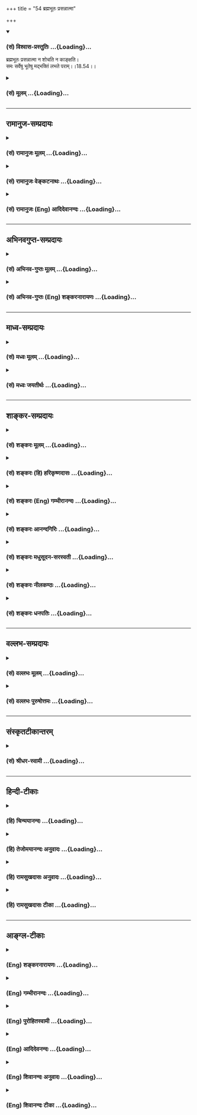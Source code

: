 +++
title = "54 ब्रह्मभूतः प्रसन्नात्मा"

+++
<div class="js_include" newlevelforh1="3" title="(सं) विश्वास-प्रस्तुतिः" unfilled url="/purANam/mahAbhAratam/06-bhIShma-parva/02-bhagavad-gItA-parva/saMskRtam/vishvAsa-prastutiH/18_moxa-saMnyAsa-yogaH/54_brahmabhUtaH_pras.md">
<details open><summary><h3>(सं) विश्वास-प्रस्तुतिः ...{Loading}...</h3></summary>

ब्रह्मभूतः प्रसन्नात्मा न शोचति न काङ्क्षति।  
समः सर्वेषु भूतेषु मद्भक्तिं लभते पराम्।।18.54।।
</details>
</div>
<div class="js_include collapsed" newlevelforh1="3" title="(सं) मूलम्" unfilled url="/purANam/mahAbhAratam/06-bhIShma-parva/02-bhagavad-gItA-parva/saMskRtam/mUlam/18_moxa-saMnyAsa-yogaH/54_brahmabhUtaH_pras.md">
<details><summary><h3>(सं) मूलम् ...{Loading}...</h3></summary>

ब्रह्मभूतः प्रसन्नात्मा न शोचति न काङ्क्षति।  
समः सर्वेषु भूतेषु मद्भक्तिं लभते पराम्।।18.54।।
</details>
</div>


_________________
## रामानुज-सम्प्रदायः
<div class="js_include collapsed" newlevelforh1="3" title="(सं) रामानुजः मूलम्" unfilled url="/purANam/mahAbhAratam/06-bhIShma-parva/02-bhagavad-gItA-parva/saMskRtam/rAmAnujaH/mUlam/18_moxa-saMnyAsa-yogaH/54_brahmabhUtaH_pras.md">
<details><summary><h3>(सं) रामानुजः मूलम् ...{Loading}...</h3></summary>

।।18.54।। ब्रह्मभूतः
आविर्भूतापरिच्छिन्नज्ञानैकाकारमच्छेषतैकस्वभावात्मस्वरूपः। इतस्त्वन्यां
प्रकृतिं विद्धि मे पराम्। (गीता 7।5) इति हि स्वशेषता
उक्ता।**प्रसन्नात्मा** क्लेशकर्मादिभिः अकलुषस्वरूपो मद्व्यतिरिक्तं **न**
कञ्चन भूतविशेषं प्रति **शोचति** न कञ्चन **काङ्क्षति** अपि तु
मद्व्यतिरिक्तेषु **सर्वेषु भूतेषु** अनादरणीयतायां **समो** निखिलं
वस्तुजातं तृणवत् मन्यमानो **मद्भक्तिं लमते पराम्। मयि सर्वेश्वरे
निखिलजगदुद्भवस्थितिप्रलयलीले निरस्तसमस्तहेयगन्धे
अनवधिकातिशयासंख्येयकल्याणगुणगणैकताने लावण्यामृतसागरे श्रीमति
पुण्डरीकनयने स्वस्वामिनि अत्यर्थप्रियानुभवरूपां परां भक्तिं लभते। तत्फलम्
आह --**

</details>
</div>
<div class="js_include collapsed" newlevelforh1="3" title="(सं) रामानुजः वेङ्कटनाथः" unfilled url="/purANam/mahAbhAratam/06-bhIShma-parva/02-bhagavad-gItA-parva/saMskRtam/rAmAnujaH/venkaTanAthaH/18_moxa-saMnyAsa-yogaH/54_brahmabhUtaH_pras.md">
<details><summary><h3>(सं) रामानुजः वेङ्कटनाथः ...{Loading}...</h3></summary>

  
  
।।18.54।। एवं कर्मयोगादिसाध्यप्रत्यगात्मानुभवस्य
परभक्त्यधिकारापादकत्वमुच्यतेब्रह्मभूतः इति श्लोकेन। तदभिप्रायेण
परशेषतैकस्वभावत्वस्याप्याविर्भाव उक्तः। योगसाध्यं ब्रह्माख्यमिह
ब्रह्मत्वमित्यभिप्रायेणापरिच्छिन्नज्ञानाविर्भावोक्तिः। शेषत्वस्य
स्वरूपानुबन्धित्वं प्रागेवोक्तमित्याहइतस्त्वन्यामिति। रागादिदूषिते चित्ते
नास्पदी मधुसूदनः \[वि.ध.9।10\]
इत्याद्युक्तपरभक्त्यनर्हतानिवृत्तिःप्रसन्नात्मा इत्युच्यत इत्याह --
क्लेशकर्मादिभिरकल्मषस्वरूप इति। आदिशब्देन विपाकाशययोर्ग्रहणं; तयोरपि
कालुष्यरूपत्वात्क्लेशकर्मविपाकाशयैः \[पा.यो.1।24\] इति
सन्नियोगशिष्टत्वाच्च। अविद्यास्मितादयः पञ्च क्लेशाः; कर्म पुण्यपापरूपं;
जात्यायुर्भोगाः विपाकाः; आशयाः संस्काराः। यस्मिन् स्थितो न दुःखेन
गुरुणाऽपि विचाल्यते \[6।22\] इति प्रागुक्तंन शोचति इति परामृष्टम्। तथायं
लब्ध्वा चापरं लाभं मन्यते नाधिकं ततः \[6।22\],इत्युक्तंन काङ्क्षति इति
स्मारितम्। अत्रन प्रहृष्यति इति पाठान्तरमप्रसिद्धत्वादनङ्गीकृतम्।
तत्रात्मानुभवसुखेन बाह्यवैतृष्ण्यं तावज्जायते; परमात्मनस्तु
प्रत्यगात्मनोऽप्यधिकसुखतया श्रुतत्वात्तदनुबुभूषास्थायिनीत्यभिप्रायेण
मद्व्यतिरिक्तशब्दः। ,शोककाङ्क्षानुदयहेतुःसमः इत्युच्यते इत्यभिप्रायेण --
अनादरणीयतायां सम इत्युक्तम्। तुल्यानादर इत्यर्थः।
परावरतत्त्वविवेकफलमन्यानादरसाम्यं व्यनक्ति -- निखिलमिति। वस्तुजातमित्यनेन
ब्रह्मादिस्तम्बपर्यन्तानामेव मेर्वपेक्षया
माषसर्षपादीनामिवावान्तरोत्कर्षस्यानादरयोग्यत्वं सूचितम्। तृणवदिति -- नहि
रत्नपर्वतमारुरुक्षोः पलालकूटे सङ्गः स्यादिति भावः। अत्र मच्छब्देन
परभक्त्युत्पत्तिविवृद्ध्यर्थतया पूर्वत्र शास्त्रान्तरेषु च
प्रपञ्चितानामुपासनदशायामनुसन्धेयानां चाकाराणामभिप्रेतत्वमाहमयि सर्वेश्वर
इत्यादिभिः। सर्वेश्वर -- इति ईशितव्यस्य बद्धस्य किं तथाभूतैः
ईशितव्यान्तरैरिति भावः। निखिलजगदुद्भवस्थितिप्रलयलील इति -- कारणं तु
ध्येयः \[अ.शिखो.3\] इति हि श्रुतिरिति भावः। यद्वा
करणकलेवरप्रदानादिभिर्महोपकारके चतुर्विधहेतुभूते तस्मिन् तिष्ठति
सृष्टिसंहारकर्मतयैवावस्थितः कोऽन्यः समाश्रयणीय इति
भावः। निरस्तसमस्तहेयगन्ध इति -- नह्यस्मिन्यथावत्प्रतीते
वस्त्वन्तरेष्विवावज्ञावैमुख्यादिकारणमस्तीति भावः। अनवधिकेत्यादि
एकैकगुणप्रकर्षोऽपि चित्ताकर्षकः किमुतैवं सम्भूत इति भावः। यद्धि परं
सुलभं च तदेव ह्याश्रयणीयमिति सौलभ्योपयुक्तगुणानामप्यत्र
सङ्ग्रहः। लावण्यामृतसागर इति शुभाश्रय विग्रहगुणोपलक्षणम्।  
  
श्रीमतीति -- श्रीर्हि सर्वेषामाश्रयणीया; साप्येनं नित्यमाश्रितेति
हृदयम्। श्रीयते श्रयते चेति श्रीशब्दो निरुक्तः। मतुम्नित्ययोगे।
श्रुतिश्च -- ह्रीश्च(श्रीश्च)ते लक्ष्मीश्च पत्न्यौ \[यजुस्सं.31।22\]
इत्यादिका। स्मर्यते च -- नित्यैवैषा जगन्माता विष्णोः श्रीरनपायिनी। यथा
सर्वगतो विष्णुस्तथैवेयं ৷৷ \[वि.पु.1।8।17\] इति।
एतेनोपास्यत्वप्राप्यत्वादिकं सर्वं सपत्नीकस्येति ज्ञापितम्। आमनन्ति च
रहस्याम्नायविद इममेवार्थं -- नित्यसन्निहितशक्तिः इति। पुण्डरीकनयन
इत्यवयवसौन्दर्योपलक्षणम्। तस्य यथा कप्यासं पुण्डरीकमेवमक्षिणी तस्योदिति
नाम (सः) एष सर्वेभ्यः पाप्मभ्यः उदित उदेति ह वै सर्वेभ्यः पाप्मभ्यो य
एवं वेद \[छा.उ.1।6।7\] इति सर्वपापविमोक्षकामस्योपासनार्थतया
पुण्डरीकाक्षत्वमप्युपदिष्टम्। चक्षुषा तव सौम्येन पूताऽस्मि
\[वा.रा.3।34।13\]यं पश्येन्मधुसूदनः इत्यादिषु च तद्वीक्षणस्य
पावनतमत्वमुच्यत इति भावः। भक्त्युत्पत्त्यादौ सर्वमिदमेकतः; स्वामित्वं
चैकतः; नचासावेकोनसर्वस्वामीत्यभिप्रायेणाऽऽह -- स्वस्वामिनीति।  
  

</details>
</div>
<div class="js_include collapsed" newlevelforh1="3" title="(सं) रामानुजः (Eng) आदिदेवानन्दः" unfilled url="/purANam/mahAbhAratam/06-bhIShma-parva/02-bhagavad-gItA-parva/saMskRtam/rAmAnujaH/english/AdidevAnandaH/18_moxa-saMnyAsa-yogaH/54_brahmabhUtaH_pras.md">
<details><summary><h3>(सं) रामानुजः (Eng) आदिदेवानन्दः ...{Loading}...</h3></summary>

18.54 'Having realised the state of Brahman,' means having got from
revelation an understanding of the nature of the self as consisting of
unlimited knowledge and of being a Sesa (subservient being) to Me.
Subservience to Me has been posited in, 'Know that which is other than
this (Prakrti or lower Nature) to be the higher Prakrti of Mine' (7.5).
One who is 'tranil' means one who is not contaminated by various forms
of grief (the five Klesas of Yoga-sutras), and does not grieve about any
being other than Myself, nor desires anything other than Myself. On the
other hand, he becomes eally indifferent to all beings other than Myself
as worthless as straw and attains supreme Bhakti for Me. He attains
'supreme devotion' to Me, which is of the form of an experience which
makes Me dear beyond all description - Me the Lord of all, to whom
creation, protection and dissolution of the universe is a sport, who is
devoid of the slightest trace of evil, who is the sole seat of countless
hosts of auspicious attributes which are excellent and unlimited; and
who is the ocean of the elixir of beauty; who is the Lord of Sri; who is
Lotus-eyed; and who is the self's own Lord. Sri Krsna declares the
fruits of this (devotion):

</details>
</div>


_________________
## अभिनवगुप्त-सम्प्रदायः
<div class="js_include collapsed" newlevelforh1="3" title="(सं) अभिनव-गुप्तः मूलम्" unfilled url="/purANam/mahAbhAratam/06-bhIShma-parva/02-bhagavad-gItA-parva/saMskRtam/abhinava-guptaH/mUlam/18_moxa-saMnyAsa-yogaH/54_brahmabhUtaH_pras.md">
<details><summary><h3>(सं) अभिनव-गुप्तः मूलम् ...{Loading}...</h3></summary>

।।18.41 -- 18.60।। एवमियता षण्णां प्रत्येकं त्रिस्वरूपत्वं धृत्यादीनां च
प्रतिपादितम्। तन्मध्यात् सात्त्विके राशौ वर्तमानो दैवीं संपदं प्राप्त इह
ज्ञाने योग्यः; त्वं च तथाविधः इत्यर्जुनः प्रोत्साहितः। अधुना तु इदमुच्यते
-- यदि तावदनया ज्ञानबुद्ध्या कर्मणि भवान् प्रवर्तते तदा
स्वधर्मप्रवृत्त्या विज्ञानपूततया च न कर्मसंबन्धस्तव। अथैतन्नानुमन्यसे;
तदवश्यं तव प्रवृत्त्या तावत् भाव्यम् जातेरेव तथाभावे स्थितत्वात्। यतः
सर्वः स्वभावनियतः +++(S;;N स्वस्वभावनियतः )+++ कुतश्चिद्दोषात्
तिरोहिततत्स्वभावः +++(S;;N -- हिततत्तत्स्वभावः )+++ कंचित्कालं भूत्वापि;
तत्तिरोधायकविगमे स्वभावं व्यक्त्यापन्नं लभत एव। तथाहि एवंविधो,वर्णनां
स्वभावः। एवमवश्यंभाविन्यां प्रवृत्तौ ततः फलविभागिता भवेत्।। तदाह --
ब्राह्मणेत्यादि अवशोऽपि तत् इत्यन्तम्। ब्राह्मणादीनां
कर्मप्रविभागनिरूपणस्य स्वभावोऽश्यं नातिक्रामति,+++(S; ; N omit न and read
अतिक्रामति )+++ इति क्षत्रियस्वभावस्य भवतोऽनिच्छतोऽपि प्रकृतिः स्वभावाख्या
नियोक्तृताम् अव्यभिचारेण भजते। केवलं तया नियुक्तस्य पुण्यपापसंबन्धः। अतः
मदभिहितविज्ञानप्रमाणपुरःसरीकारेण कर्माण्यनुतिष्ठ। तथा सति बन्धो
निवर्त्स्यति। इत्यस्यार्थस्य परिकरघटनतात्पर्यं +++(S; ; N -- करबन्धघटन --
)+++ महावाक्यार्थस्य। अवान्तरवाक्यानां स्पष्टा ( ष्टोऽ ) र्थः। समासेन +++(S
omits समासेन )+++ ( श्लो. 50 ) संक्षेपेण। ज्ञानस्य; प्रागुक्तस्य। निष्ठां (
ष्ठा ) वाग्जालपरिहारेण निश्चितामाह। बुद्ध्या विशुद्धया इत्यादि सर्वमेतत्
व्याख्यातप्रायमिति न पुनरायस्यते,+++(N -- रारभ्यते )+++।

</details>
</div>
<div class="js_include collapsed" newlevelforh1="3" title="(सं) अभिनव-गुप्तः (Eng) शङ्करनारायणः" unfilled url="/purANam/mahAbhAratam/06-bhIShma-parva/02-bhagavad-gItA-parva/saMskRtam/abhinava-guptaH/english/shankaranArAyaNaH/18_moxa-saMnyAsa-yogaH/54_brahmabhUtaH_pras.md">
<details><summary><h3>(सं) अभिनव-गुप्तः (Eng) शङ्करनारायणः ...{Loading}...</h3></summary>

18.54 See Comment under 18.60

</details>
</div>


_________________
## माध्व-सम्प्रदायः
<div class="js_include collapsed" newlevelforh1="3" title="(सं) मध्वः मूलम्" unfilled url="/purANam/mahAbhAratam/06-bhIShma-parva/02-bhagavad-gItA-parva/saMskRtam/madhvaH/mUlam/18_moxa-saMnyAsa-yogaH/54_brahmabhUtaH_pras.md">
<details><summary><h3>(सं) मध्वः मूलम् ...{Loading}...</h3></summary>

।।18.54।। Sri Madhvacharya did not comment on this sloka.,

</details>
</div>
<div class="js_include collapsed" newlevelforh1="3" title="(सं) मध्वः जयतीर्थः" unfilled url="/purANam/mahAbhAratam/06-bhIShma-parva/02-bhagavad-gItA-parva/saMskRtam/madhvaH/jayatIrthaH/18_moxa-saMnyAsa-yogaH/54_brahmabhUtaH_pras.md">
<details><summary><h3>(सं) मध्वः जयतीर्थः ...{Loading}...</h3></summary>

।।18.54।। Sri Jayatirtha did not comment on this sloka.  
  

</details>
</div>


_________________
## शाङ्कर-सम्प्रदायः
<div class="js_include collapsed" newlevelforh1="3" title="(सं) शङ्करः मूलम्" unfilled url="/purANam/mahAbhAratam/06-bhIShma-parva/02-bhagavad-gItA-parva/saMskRtam/shankaraH/mUlam/18_moxa-saMnyAsa-yogaH/54_brahmabhUtaH_pras.md">
<details><summary><h3>(सं) शङ्करः मूलम् ...{Loading}...</h3></summary>

।।18.54।। -- **ब्रह्मभूतः** ब्रह्मप्राप्तः **प्रसन्नात्मा**
लब्धाध्यात्मप्रसादस्वभावः **न शोचति;** किञ्चित् अर्थवैकल्यम्; आत्मनः
वैगुण्यं वा उद्दिश्य न शोचति न संतप्यते **न काङ्क्षति;** न हि
अप्राप्तविषयाकाङ्क्षा ब्रह्मविदः उपपद्यते अतः ब्रह्मभूतस्य अयं स्वभावः
अनूद्यते -- न शोचति न काङ्क्षति इति। न हृष्यति इति वा पाठान्तरम्। **समः
सर्वेषु भूतेषु;** आत्मौपम्येन सर्वभूतेषु सुखं दुःखं वा सममेव पश्यति
इत्यर्थः। न आत्मसमदर्शनम् इह; तस्य वक्ष्यमाणत्वात् भक्त्या मामभिजानाति
(गीता 18।55) इति। एवंभूतः ज्ञाननिष्ठः; **मद्भक्तिं** मयि परमेश्वरे
भक्तिं भजनं **पराम्** उत्तमां ज्ञानलक्षणां चतुर्थीं **लभते;** चतुर्विधा
भजन्ते माम् (गीता 7।16) इति हि उक्तम्।। ततः ज्ञानलक्षणया --,

</details>
</div>
<div class="js_include collapsed" newlevelforh1="3" title="(सं) शङ्करः (हि) हरिकृष्णदासः" unfilled url="/purANam/mahAbhAratam/06-bhIShma-parva/02-bhagavad-gItA-parva/saMskRtam/shankaraH/hindI/harikRShNadAsaH/18_moxa-saMnyAsa-yogaH/54_brahmabhUtaH_pras.md">
<details><summary><h3>(सं) शङ्करः (हि) हरिकृष्णदासः ...{Loading}...</h3></summary>

।।18.54।। इस क्रमसे --, ब्रह्मको प्राप्त हुआ; प्रसन्नात्मा अर्थात् जिसको
अध्यात्मप्रसाद लाभ हो चुका है ऐसा पुरुष; न शोक करता है और न आकाङ्क्षा ही
करता है। अर्थात् न तो किसी पदार्थकी हानिके; या निजसम्बन्धी विगुणताके
उद्देश्यसे सन्ताप करता है और न किसी वस्तुको चाहता ही है। न शोचति न
काङ्क्षति इस कथनसे ब्रह्मभूत पुरुषके स्वभावका अनुवादमात्र किया गया है।
क्योंकि ब्रह्मवेत्तामें अप्राप्त विषयोंकी आकाङ्क्षा बन ही नहीं सकती।
अथवा न काङ्क्षति की जगह,न हृष्यति ऐसा पाठ समझना चाहिये। तथा जो सब
भूतोंमें सम है अर्थात् अपने सदृश सब भूतोंमें सुख और दुःखको जो समान देखता
है। इस वाक्यमें आत्माको समभावसे देखना नहीं कहा है क्योंकि वह तो भक्त्या
मामभिजानाति इस पदसे आगे कहा जायगा। ऐसा ज्ञाननिष्ठ पुरुष; मुझ परमेश्वरकी
भजनरूप पराभक्तिको पाता है; अर्थात् चतुर्विधा भजन्ते माम् इसमें जो चतुर्थ
भक्ति कही गयी है उसको पाता है।

</details>
</div>
<div class="js_include collapsed" newlevelforh1="3" title="(सं) शङ्करः (Eng) गम्भीरानन्दः" unfilled url="/purANam/mahAbhAratam/06-bhIShma-parva/02-bhagavad-gItA-parva/saMskRtam/shankaraH/english/gambhIrAnandaH/18_moxa-saMnyAsa-yogaH/54_brahmabhUtaH_pras.md">
<details><summary><h3>(सं) शङ्करः (Eng) गम्भीरानन्दः ...{Loading}...</h3></summary>

18.54 Brahma-bhutah, one who has become Brahman, attained Brahman
through the above process; and prasanna-atma, \[Prasada means the
manifestation of the supreme Bliss of the Self as a result of the total
cessation of all evils. Prasanna-atma is one who has attained this in
the present life itself.\] has attained the blissful Self, the
indwelling Self; na, does not; socati, grieve-does not lament for the
loss of something or the lack of some ality in oneself; nor kanksati,
desire. By saying 'he does not grieve nor desire', this nature of one
who has attained Brahman is being restated. For it does not stand to
reason that in the case of a knower of Brahman there can be any
hankering for something unattained. Or, (in place of kanksati) teh
reading may be na hrsyati, does not become elated. Becoming samah, the
same; sarvesu bhutesu, towards all being-i.e., he verily judges what is
happiness and sorrow in all beings by the same standard as he would
apply to himself (cf. 6.32); but the meaning is not 'seeing the Self
alike in all beings', for this will be spoken of in (the next verse),
'Through devotion he knows Me'-; he, the one who is of this kind and
steadfast in Knowledge, labhate, attains; param, supreme; madbhaktim,
devotion to Me, to the supreme Lord; (he attains) devotion which is
described as Knowledge, as the 'fourth' in, '৷৷.four classes of
people৷৷.adore Me' (7.16). Then,

</details>
</div>
<div class="js_include collapsed" newlevelforh1="3" title="(सं) शङ्करः आनन्दगिरिः" unfilled url="/purANam/mahAbhAratam/06-bhIShma-parva/02-bhagavad-gItA-parva/saMskRtam/shankaraH/AnandagiriH/18_moxa-saMnyAsa-yogaH/54_brahmabhUtaH_pras.md">
<details><summary><h3>(सं) शङ्करः आनन्दगिरिः ...{Loading}...</h3></summary>

।।18.54।। अपेक्षितं पूरयन्नुत्तरश्लोकमवतारयति -- **अनेनेति।** बुद्ध्या
विशुद्धयेत्यादिरत्र क्रमः; ब्रह्मप्राप्तो जीवन्नेव निवृत्ताशेषानर्थो
निरतिशयानन्दं ब्रह्मात्मत्वेनानुभवन्नित्यर्थः। अध्यात्मं प्रत्यगात्मा
तस्मिन्प्रसादः सर्वानर्थनिवृत्त्या परमानन्दाविर्भावः स लब्धो येन
जीवन्मुक्तेन स तथा। न शोचतीत्यादौ तात्पर्यमाह -- **ब्रह्मभूतस्येति।**
प्राप्तव्यपरिहार्याभावनिश्चयादित्यर्थः। स्वभावानुवादमुपपादयति --
**नहीति।** तस्याप्राप्तविषयाभावान्नापि परिहार्यापरिहारप्रयुक्तः शोकः
परिहार्यस्यैवाभावादित्यर्थः। पाठान्तरे तु रमणीयं प्राप्य न प्रमोदते
तदभावादित्यर्थः। विवक्षितं समदर्शनं विशदयति -- **आत्मेति।** ननु सर्वेषु
भूतेष्वात्मनः समस्य निर्विशेषस्य दर्शनमत्राभिप्रेतं किं नेष्यते तत्राह
-- **नात्मेति।** उक्तविशेषणवतो जीवन्मुक्तस्य ज्ञाननिष्ठा प्रागुक्तक्रमेण
प्राप्ता सुप्रतिष्ठिता भवतीत्याह -- **एवंभूत इति।**
श्रवणमनननिदिध्यासनवतः शमादियुक्तस्याभ्यस्तैः
श्रवणादिभिर्ब्रह्मात्मन्यपरोक्षं मोक्षफलं ज्ञानं सिध्यतीत्यर्थः।
आर्तादिभक्तित्रयापेक्षया ज्ञानलक्षणा भक्तिश्चतुर्थीत्युक्ता। तत्र
सप्तमस्थवाक्यमनुकूलयति -- **चतुर्विधा इति।**

</details>
</div>
<div class="js_include collapsed" newlevelforh1="3" title="(सं) शङ्करः मधुसूदन-सरस्वती" unfilled url="/purANam/mahAbhAratam/06-bhIShma-parva/02-bhagavad-gItA-parva/saMskRtam/shankaraH/madhusUdana-sarasvatI/18_moxa-saMnyAsa-yogaH/54_brahmabhUtaH_pras.md">
<details><summary><h3>(सं) शङ्करः मधुसूदन-सरस्वती ...{Loading}...</h3></summary>

।।18.54।। केन क्रमेण ब्रह्मभूयाय कल्पत इति तदाह -- ब्रह्म भूत इति।
ब्रह्मभूतोऽहं ब्रह्मास्मीति दृढनिश्चयवान् श्रवणमननाभ्यासात्।
प्रसन्नात्मा शुद्धचित्तः शमदमाद्यभ्यासात्। अतएव न शोचति नष्टं;
न,काङ्क्षत्यप्राप्तम्। अतएव निग्रहानुग्रहयोरनारम्भात् समः सर्वेषु
भूतेष्वात्मौपम्येन सर्वत्र सुखं दुःखं च पश्यतीत्यर्थः। एवंभूतो
ज्ञाननिष्ठो यतिर्मद्भक्तिं मयि भगवति शुद्धे परमात्मनि भक्तिमुपासनां
मदाकारचित्तवृत्त्यावृत्तिरूपां परिपाकनिदिध्यासनाख्यां
श्रवणमननाभ्यासफलभूतां लभते परां श्रेष्ठामव्यवधानेन साक्षात्कारफलां;
चतुर्विधा भजन्ते मामित्यत्रोक्तस्य भक्तिचतुष्टयस्यान्त्यां
ज्ञानलक्षणमिति वा।

</details>
</div>
<div class="js_include collapsed" newlevelforh1="3" title="(सं) शङ्करः नीलकण्ठः" unfilled url="/purANam/mahAbhAratam/06-bhIShma-parva/02-bhagavad-gItA-parva/saMskRtam/shankaraH/nIlakaNThaH/18_moxa-saMnyAsa-yogaH/54_brahmabhUtaH_pras.md">
<details><summary><h3>(सं) शङ्करः नीलकण्ठः ...{Loading}...</h3></summary>

।।18.54।। अस्यैवं शान्तस्य केवलस्य योगिनो व्युत्थानावस्थामाह --
**ब्रह्मभूत इति।** यो हि सुप्तौ वा निपतितो योगी व्युत्थाने
जडदेहस्तमोग्रस्तचित्त इव तन्द्रालुरुत्तिष्ठति ब्रह्मभूतस्तु प्रसन्नात्मा
प्रसन्नचेताः लघुशरीरः अमृतेनेव समाधिसुखेन तृप्तस्तदेकप्रवणो न शोचति
नष्टम्। नाप्यप्राप्तं काङ्क्षति दारादिकम्। सर्वेषु भूतेषु चतुर्विधेषु
समः ब्रह्मैवेदं सर्वमिति बुद्ध्या वैषम्यवर्जितः सन् परां मद्भक्तिं
द्वैतदृष्टिविवर्जितां भावनां लभते। पातञ्जलयोगी तु न व्युत्थाने परां
दृष्टिं लभते भेददर्शित्वात्। अयं च भक्तः श्रीभागवते दर्शितःसर्वभूतेषु
येनैकं भगवद्भावमीक्षते। भूतानि भगवत्यात्मन्येष भागवतोत्तमःइति। सोऽयं
चतुर्थो भक्तोज्ञानी त्वात्मैव मे मतम् इति भगवतापि दर्शितः।

</details>
</div>
<div class="js_include collapsed" newlevelforh1="3" title="(सं) शङ्करः धनपतिः" unfilled url="/purANam/mahAbhAratam/06-bhIShma-parva/02-bhagavad-gItA-parva/saMskRtam/shankaraH/dhanapatiH/18_moxa-saMnyAsa-yogaH/54_brahmabhUtaH_pras.md">
<details><summary><h3>(सं) शङ्करः धनपतिः ...{Loading}...</h3></summary>

।।18.54।। अनेन क्रमेण ब्रह्मभूतः ब्रह्मभवनसमर्थत्वाद् ब्रह्मभूतः
प्रसन्नात्मा प्रसन्नः कर्तत्वादिविनिर्मुक्तः आविर्भूतानन्द आत्मा
प्रत्यगात्मा यस्य स लब्धात्मप्रसादः न शोचति किंचिदर्थवैकल्यमात्मनो
वैगुण्यं चोद्दिश्य न शोचति न संतप्यते। न काङ्क्षति अप्राप्तं वस्तु
ब्रह्मभूतस्य शोकाकाङ्क्षयोरनुपपन्नत्वात्तस्य स्वभावोऽनुद्यते न शोचति न
काङ्क्षतीति। न हृष्यतीति वा पाठः। रमणीयं प्राप्य न प्रमोदते तस्य
मिथ्यात्वेन निश्चयादित्यर्थः। सर्वेषु भूतेषु समः सुखं दुःखं वा
आत्मौपम्येन सभमेव पश्यतीत्यर्थः। नत्वात्मसमदर्शनमिह ग्राह्यम्। भक्त्या
मामभिजानातीति तस्य वक्ष्यमाणत्वात्। य एवंभूतः स मद्विषयां भक्तिं,आर्तो
जिज्ञासुरर्थार्थी ज्ञानी चेत्यत्रोक्तां चतुर्थी ज्ञानलक्षणाम्। तेषां
ज्ञानी नित्युक्त एकभक्तिर्विशिष्यते इत्युक्तां परामनुत्तमां लभते
प्राप्नोति।

</details>
</div>


_________________
## वल्लभ-सम्प्रदायः
<div class="js_include collapsed" newlevelforh1="3" title="(सं) वल्लभः मूलम्" unfilled url="/purANam/mahAbhAratam/06-bhIShma-parva/02-bhagavad-gItA-parva/saMskRtam/vallabhaH/mUlam/18_moxa-saMnyAsa-yogaH/54_brahmabhUtaH_pras.md">
<details><summary><h3>(सं) वल्लभः मूलम् ...{Loading}...</h3></summary>

।।18.54।। स ब्रह्मभूतः सर्वनिरपेक्षः शुक इव परां ज्ञानादपि फलरूपां मम
पुरुषोत्तमस्य क्षराक्षरातीतस्य भक्तिं नवविधां प्रेमलक्षणां लभते;
आत्मारामाश्च मुनयो निर्ग्रन्था अप्युरुक्रमे। कुर्वन्त्यहैतुकीं
भक्तिमित्थम्भूतगुणो हरिः,\[5।7।10\] इत्यादिभागवतवाक्यात्। अत्रमद्भक्तिं
इत्यनेनाक्षरब्रह्मात्मत्वज्ञानिनो जीवन्मुक्तस्यापि
पुरुषोत्तमभक्तिरेवातिशयितपुरुषार्थो भगवताऽऽभिमतः; न त्वक्षरब्रह्मैक्यं
साङ्ख्यादिनेति गम्यते। अन्यथैवं नोक्तं स्यात्। न चेहब्रह्मभूयाय कल्पते
इत्येव न ब्रह्मरूप इत्यतोविशते तदनन्तरं \[18।55\] इत्यैक्यमेवायातीति
वाच्यम्; अग्रेब्रह्मभूतः इति सिद्धनिर्देशस्तदनन्तरं प्रत्युत तस्य
भक्तिलाभकथनात्; तयाऽक्षरातीतपुरुषोत्तमतत्त्वाभिज्ञानतः
पुरुषोत्तमस्वरूपप्रवेशोक्तेश्च अतोऽक्षरज्ञानरूपं प्रमाणमार्गादधिकोऽयं
प्रमेयमार्गः पुरुषोत्तमसम्बन्धपर्यवसायीति। अक्षरब्रह्ममार्गे हि
अक्षरब्रह्मोपासनम्; ततः श्रवणादीच्छा; ततः
श्रवणादिसिद्ध्यर्थकज्ञानतोऽक्षरात्मैक्यफलम्। भगवन्मार्गे तु
भगवदीयस्वधर्माचरणद्वारा श्रीपुरुषोत्तमभजनं तत्कृपयाक्षरात्मब्रह्मभावेऽपि
श्रवणकीर्तनसेवनादिभिः पुनरपि श्रीशुकोद्धवादेरिव पुरुषोत्तमभक्त्या प्रवेश
एव एकं कामिकं फलमिति भेदः। अतएववदन्ति तत्तत्त्वविदः \[भाग.1।2।11\]
इत्यत्र यशोदोत्सङ्गलालितं पुरुषोत्तमतत्त्वं भगवानिति सात्वतः;
उपासतेअक्षरं ब्रह्म इति साङ्ख्याः;परमात्मा इति योगिन इत्युक्तम्। ते च
यथायथं निर्गुणसगुणभक्तिज्ञानकर्मभावधीविषयाः। निर्गुणपरभक्तिविषयस्तु
पुष्टिपुरुषोत्तम एव गुणातीतः लोकवेदाप्रथितः। इदं
सर्वंगतेरर्थवत्त्वमुभयथाऽन्यथा हि विरोधः \[ब्र.सू.3।3।29\] इति सूत्रे
विचारितं भाष्यकारेणेति ततोऽवगन्तव्यम्।

</details>
</div>
<div class="js_include collapsed" newlevelforh1="3" title="(सं) वल्लभः पुरुषोत्तमः" unfilled url="/purANam/mahAbhAratam/06-bhIShma-parva/02-bhagavad-gItA-parva/saMskRtam/vallabhaH/puruShottamaH/18_moxa-saMnyAsa-yogaH/54_brahmabhUtaH_pras.md">
<details><summary><h3>(सं) वल्लभः पुरुषोत्तमः ...{Loading}...</h3></summary>

  
  
।।18.54।। ब्रह्मात्मावस्थितेः फलमाह -- ब्रह्मभूत इति। ब्रह्मात्मावस्थितः;
प्रसन्नः आनन्दयुक्त आत्मा चेतो यस्य तादृशः सन्; नष्टपदार्थेषु
भगवल्लीलाज्ञानेन न शोचति; प्राप्तव्यं तदिच्छां विना न काङ्क्षति। सर्वेषु
भूतेषु कार्यात्मकस्वरूपज्ञानेन समः परां प्रेमलक्षणां मद्भक्तिं लभते।  
  

</details>
</div>


_________________
## संस्कृतटीकान्तरम्
<div class="js_include collapsed" newlevelforh1="3" title="(सं) श्रीधर-स्वामी" unfilled url="/purANam/mahAbhAratam/06-bhIShma-parva/02-bhagavad-gItA-parva/saMskRtam/shrIdhara-svAmI/18_moxa-saMnyAsa-yogaH/54_brahmabhUtaH_pras.md">
<details><summary><h3>(सं) श्रीधर-स्वामी ...{Loading}...</h3></summary>

।।18.54।। ब्रह्माहमित्येवं नैश्चल्येनावस्थानस्य फलमाह **-- ब्रह्मभूत
इति।** ब्रह्मभूतो ब्रह्मण्यवस्थितः प्रसन्नचित्तो नष्टं न शोचति। न
चाप्राप्तं काङ्क्षति देहाद्यभिमानाभावात्। अतएव सर्वेष्वपि भूतेषु समः सन्
रागद्वेषादिकृतविक्षेपाभावात्सर्वभूतेषु मद्भावनालक्षणां परां मद्भक्तिं
लभते।

</details>
</div>


_________________
## हिन्दी-टीकाः
<div class="js_include collapsed" newlevelforh1="3" title="(हि) चिन्मयानन्दः" unfilled url="/purANam/mahAbhAratam/06-bhIShma-parva/02-bhagavad-gItA-parva/hindI/chinmayAnandaH/18_moxa-saMnyAsa-yogaH/54_brahmabhUtaH_pras.md">
<details><summary><h3>(हि) चिन्मयानन्दः ...{Loading}...</h3></summary>

।।18.54।। अहंकार और उसकी विभिन्न अभिव्यक्तियों के परित्याग से साधक का मन
शान्त हो जाता है। प्राय मन के असंयमित होने तथा जीवन के त्रुटिपूर्ण
मूल्यांकन के कारण ही अन्तकरण में विक्षेप और संभ्रम उत्पन्न होते हैं।
उनकी निवृत्ति से मन आपेक्षिक शान्ति को प्राप्त करता है। प्रयत्नपूर्वक
प्राप्त की गयी शान्ति स्वरूपानुभव से स्वाभाविक बन जाती है। कृत्रिम शान्ति
को स्वाभाविक शान्ति में परिवर्तित करने के लिए शारीरिक प्रयत्नों की
आवश्यकता नहीं होती। इसके लिए तो मन की सतत सजगता की ही अपेक्षा होती है।
प्राय यह देखा जाता है कि कर्तृत्व के अभिमान का त्याग करने पर भी; साधक
में यदि वैराग्य की कुछ न्यूनता हो; तो उसके मन में भोक्तृत्व का अभिमान
उत्पन्न हो जाता है। इसी भोक्तृत्वाभिमान के कारण अनेक साधकगण पुन भोगों
में आसक्त हो जाते हैं। इसीलिए; साधक को अत्यधिक सजग रहना चाहिए। कर्तृत्व
और भोक्तृत्व इन दोनों का नाश होना अनिवार्य है। इस श्लोक में प्रयुक्त
ब्रह्मभूत शब्द उस साधक को दर्शाता है; जिसने अध्यात्म शास्त्र का श्रवण और
मनन करके अपने ब्रह्मस्वरूप को पहचान लिया है। इसका अर्थ यह नहीं हुआ कि
उसने ब्रह्मस्वरूप में निष्ठा प्राप्त कर ली है; तथापि; इस ज्ञान के कारण
मन के विक्षेपों की संख्या घटती जाती है। उपाधितादात्म्य से ही विक्षेप
उत्पन्न होते हैं; परन्तु विवेकी पुरुष का प्रयत्न उस तादात्म्य की
निवृत्ति के लिए ही होता है। जिस मात्रा में वह अपने विवेकी स्वरूप का भान
बनाये रखने में समर्थ होता है; उसी मात्रा में उसका अन्तकरण प्रसन्न;
अर्थात् शान्त; शुद्ध और स्थिर रहता है। उपर्युक्त गुणों को सम्पादित कर
लेने पर साधक की विषयोपभोग की इच्छा समाप्त प्राय हो जाती है। वह भोग की
आकांक्षा नहीं करता ( न कांक्षति)। इच्छा के न होने पर शोक का भी अभाव हो
जाता है (न शोचति)। इष्ट फल के प्राप्त न होने पर अथवा उसके नष्ट हो जाने
पर दुख अवश्यंभावी है। परन्तु विवेकी साधक इन दोनों के बन्धनों से मुक्त हो
जाता है। इच्छा; शोक आदि अहंकार के धर्म है; शुद्ध आत्मा के नहीं। जिस
विवेकी साधक का सुख बाह्यविषयनिरपेक्ष हो जाता है; वह अपने उस आत्मस्वरूप
का दर्शन करता है; जो भूतमात्र की आत्मा है। अत वह समस्त भूतों के प्रति सम
हो जाता है। उक्त गुणों से युक्त साधक मेरी परा भक्ति को प्राप्त कर लेता
है। इसके पूर्व; एक सम्पूर्ण अध्याय में भक्तियोग का विस्तृत विवेचन किया
गया था। भक्ति प्रेमस्वरूप है। प्रेम का मापदण्ड है; प्रियतम के साथ
तादात्म्य उस के साथ पूर्णत एकरूप हो जाना। इस पूर्ण तादात्म्य के लिए साधक
का उपाधियों के साथ तादात्म्य तथा विषय संग सर्वथा समाप्त हो जाना चाहिए।
प्रस्तुत प्रकरण के तीन श्लोकों में उल्लिखित गुणों से युक्त पुरुष ही
परमात्मा की परा भक्ति का अधिकारी होता है। साधना के अन्तिम सोपान को अगले
श्लोक में बताया गया है

</details>
</div>
<div class="js_include collapsed" newlevelforh1="3" title="(हि) तेजोमयानन्दः अनुवादः" unfilled url="/purANam/mahAbhAratam/06-bhIShma-parva/02-bhagavad-gItA-parva/hindI/tejomayAnandaH/anuvAdaH/18_moxa-saMnyAsa-yogaH/54_brahmabhUtaH_pras.md">
<details><summary><h3>(हि) तेजोमयानन्दः अनुवादः ...{Loading}...</h3></summary>

।।18.54।। ब्रह्मभूत (जो साधक ब्रह्म बन गया है), प्रसन्न मन वाला पुरुष न
इच्छा करता है और न शोक, समस्त भूतों के प्रति सम होकर वह मेरी परा भक्ति
को प्राप्त करता है।।

</details>
</div>
<div class="js_include collapsed" newlevelforh1="3" title="(हि) रामसुखदासः अनुवादः" unfilled url="/purANam/mahAbhAratam/06-bhIShma-parva/02-bhagavad-gItA-parva/hindI/rAmasukhadAsaH/anuvAdaH/18_moxa-saMnyAsa-yogaH/54_brahmabhUtaH_pras.md">
<details><summary><h3>(हि) रामसुखदासः अनुवादः ...{Loading}...</h3></summary>

।।18.54।। वह ब्रह्मभूत-अवस्थाको प्राप्त प्रसन्न मनवाला साधक न तो किसीके
लिये शोक करता है और न किसीकी इच्छा करता है। ऐसा सम्पूर्ण प्राणियोंमें
समभाववाला साधक मेरी पराभक्तिको प्राप्त हो जाता है।

</details>
</div>
<div class="js_include collapsed" newlevelforh1="3" title="(हि) रामसुखदासः टीका" unfilled url="/purANam/mahAbhAratam/06-bhIShma-parva/02-bhagavad-gItA-parva/hindI/rAmasukhadAsaH/TIkA/18_moxa-saMnyAsa-yogaH/54_brahmabhUtaH_pras.md">
<details><summary><h3>(हि) रामसुखदासः टीका ...{Loading}...</h3></summary>

।।18.54।।***व्याख्या --***  **ब्रह्मभूतः --** जब अन्तःकरणमें विनाशशील
वस्तुओंका महत्त्व मिट जाता है; तब अन्तःकरणकी अहंकार; घमंड आदि वृत्तियाँ
शान्त हो जाती हैं अर्थात् उनका त्याग हो जाता है। फिर अपने पास जो वस्तुएँ
हैं; उनमें भी ममता नहीं रहती। ममता न रहनेसे सुख और भोगबुद्धिसे वस्तुओंका
संग्रह नहीं होता। जब सुख और भोगबुद्धि मिट जाती है; तब अन्तःकरणमें
स्वतःस्वाभाविक ही शान्ति आ जाती है।  
  
इस प्रकार साधक जब असत्से ऊपर उठ जाता है; तब वह ब्रह्मप्राप्तिका पात्र बन
जाता है। पात्र बननेपर उसकी ब्रह्मभूतअवस्था अपनेआप हो जाती है। इसके लिये
उसको कुछ करना नहीं पड़ता। इस अवस्थामें मैं ब्रह्मस्वरूप हूँ और ब्रह्म
मेरा स्वरूप है ऐसा उसको अपनी दृष्टिसे अनुभव हो जाता है। इसी अवस्थाको
यहाँ (और गीता 5। 24 में भी) **ब्रह्मभूतः** पदसे कहा गया
है।**प्रसन्नात्मा --** जब अन्तःकरणमें असत् वस्तुओंका महत्त्व हो जाता है;
तब उन वस्तुओंको प्राप्त करनेकी कामना पैदा हो जाती है और अशान्ति (हलचल)
पैदा हो जाती है। परन्तु जब असत् वस्तुओंका महत्त्व मिट जाता है; तब साधकके
चित्तमें स्वाभाविक ही प्रसन्नता रहती है। अप्रसन्नताका कारण मिट जानेसे
फिर कभी अप्रसन्नता होती ही नहीं। कारण कि साङ्ख्ययोगी साधकके अन्तःकरणमें
अपनेसहित संसारका अभाव और परमात्मतत्त्वका भाव अटल रहता है।**न शोचति न
काङ्क्षति --** उस प्रसन्नताकी पहचान यह है कि वह शोकचिन्ता नहीं करता।
सांसारिक कितनी ही बड़ी हानि हो जाय; तो भी वह शोक नहीं करता और अमुक
परिस्थिति प्राप्त हो जाय -- ऐसी इच्छा भी नहीं करता। तात्पर्य है कि
उत्पन्न और नष्ट होनेवाली तथा आनेजानेवाली परिवर्तनशील परिस्थिति; वस्तु;
व्यक्ति; पदार्थ आदिके बननेबिगड़नेसे उसपर कोई असर ही नहीं पड़ता। जो
परमात्मामें अटलरूपसे स्थित है; उसपर आनेजानेवाली परिस्थितियोंका असर हो ही
कैसे सकता है  
  
**समः सर्वेषु भूतेषु --** जबतक साधकमें किञ्चिन्मात्र भी हर्षशोक;
रागद्वेष आदि द्वन्द्व रहते हैं; तबतक वह सर्वत्र व्याप्त परमात्माके साथ
अभिन्नताका अनुभव नहीं कर सकता। अभिन्नताका अनुभव न होनेसे वह अपनेको
सम्पूर्ण भूतोंमें सम नहीं देख सकता। परन्तु जब साधक हर्षशोकादि
द्वन्द्वोंसे सर्वथा रहित हो जाता है; तब परमात्माके साथ स्वतःस्वाभाविक
अभिन्नता (जो कि सदासे ही थी) का अनुभव हो जाता है। परमात्माके साथ
अभिन्नता होनेसे; अपना कोई व्यक्तित्व **(टिप्पणी प₀ 948)** (व्यक्तित्व
उसे कहते हैं; जिसमें मनुष्य अपनी सत्ता अलग मानता है और जिससे बन्धन होता
है) न रहनेसे अर्थात् मैं हूँ इस रूपसे अपनी कोई अलग सत्ता न रहनेसे वह
सम्पूर्ण प्राणियोंमें सम है -- **समोऽहं सर्वभूतेषु** (गीता 9। 29); ऐसे
ही वह भी सम्पूर्ण प्राणियोंमें सम हो जाता है।  
  
वह सम्पूर्ण प्राणियोंमें सम किस प्रकार होता है जैसे -- मनोराज्य और
स्वप्नमें जो नाना सृष्टि होती है; उसमें मन ही अनेक रूप धारण करता है
अर्थात् वह सृष्टि मनोमयी होती है। मनोमयी होनेसे जैसे सब सृष्टिमें मन है
और मनमें सब सृष्टि है; ऐसे ही सब प्राणियोंमें (आत्मरूपसे) वह है और उसमें
सम्पूर्ण प्राणी हैं (गीता 6। 29)। इसीको यहाँ **समः सर्वेषु भूतेषु** कहा
है।**मद्भक्तिं लभते पराम् --** जब समरूप परमात्माके साथ अभिन्नताका अनुभव
होनेसे साधकका सर्वत्र समभाव हो जाता है; तब उसका परमात्मामें प्रतिक्षण
वर्धमान एक विलक्षण आकर्षण; खिंचाव; अनुराग हो जाता है। उसीको यहाँ
पराभक्ति कहा है। पाँचवें अध्यायके चौबीसवें श्लोकमें जैसे
ब्रह्मभूतअवस्थाके बाद ब्रह्मनिर्वाणकी प्राप्ति बतायी है -- **स योगी
ब्रह्मनिर्वाणं ब्रह्मभूतोऽधिगच्छति;** ऐसे ही यहाँ ब्रह्मभूतअवस्थाके बाद
पराभक्तिकी प्राप्ति बतायी है।  
  
***सम्बन्ध --***  अब आगेके श्लोकमें पराभक्तिका फल बताते हैं।

</details>
</div>


_________________
## आङ्ग्ल-टीकाः
<div class="js_include collapsed" newlevelforh1="3" title="(Eng) शङ्करनारायणः" unfilled url="/purANam/mahAbhAratam/06-bhIShma-parva/02-bhagavad-gItA-parva/english/shankaranArAyaNaH/18_moxa-saMnyAsa-yogaH/54_brahmabhUtaH_pras.md">
<details><summary><h3>(Eng) शङ्करनारायणः ...{Loading}...</h3></summary>

18.54. Having become the Brahman, the serene-minded one neither grieves
nor rejoices; remaining eal to all beings, he gains the highest devotion
to Me.

</details>
</div>
<div class="js_include collapsed" newlevelforh1="3" title="(Eng) गम्भीरानन्दः" unfilled url="/purANam/mahAbhAratam/06-bhIShma-parva/02-bhagavad-gItA-parva/english/gambhIrAnandaH/18_moxa-saMnyAsa-yogaH/54_brahmabhUtaH_pras.md">
<details><summary><h3>(Eng) गम्भीरानन्दः ...{Loading}...</h3></summary>

18.54 One who has become Brahman and has attained the blissful Self does
not grieve or desire. Becoming the same towards all beings, he attains
supreme devotion to Me.

</details>
</div>
<div class="js_include collapsed" newlevelforh1="3" title="(Eng) पुरोहितस्वामी" unfilled url="/purANam/mahAbhAratam/06-bhIShma-parva/02-bhagavad-gItA-parva/english/purohitasvAmI/18_moxa-saMnyAsa-yogaH/54_brahmabhUtaH_pras.md">
<details><summary><h3>(Eng) पुरोहितस्वामी ...{Loading}...</h3></summary>

18.54 And when he becomes one with the Eternal, and his soul knows the
bliss that belongs to the Self, he feels no desire and no regret, he
regards all beings equally and enjoys the blessing of supreme devotion
to Me.

</details>
</div>
<div class="js_include collapsed" newlevelforh1="3" title="(Eng) आदिदेवनन्दः" unfilled url="/purANam/mahAbhAratam/06-bhIShma-parva/02-bhagavad-gItA-parva/english/AdidevanandaH/18_moxa-saMnyAsa-yogaH/54_brahmabhUtaH_pras.md">
<details><summary><h3>(Eng) आदिदेवनन्दः ...{Loading}...</h3></summary>

18.54 Having realised the state of Brahman, tranil, he neither grieves
nor craves. Regarding all beings alike, he attains supreme devotion to
Me.

</details>
</div>
<div class="js_include collapsed" newlevelforh1="3" title="(Eng) शिवानन्दः अनुवादः" unfilled url="/purANam/mahAbhAratam/06-bhIShma-parva/02-bhagavad-gItA-parva/english/shivAnandaH/anuvAdaH/18_moxa-saMnyAsa-yogaH/54_brahmabhUtaH_pras.md">
<details><summary><h3>(Eng) शिवानन्दः अनुवादः ...{Loading}...</h3></summary>

18.54 Becoming Brahman, serene in the Self, he neither grieves nor
desires, the same to all beings, he obtains supreme devotion to Me.

</details>
</div>
<div class="js_include collapsed" newlevelforh1="3" title="(Eng) शिवानन्दः टीका" unfilled url="/purANam/mahAbhAratam/06-bhIShma-parva/02-bhagavad-gItA-parva/english/shivAnandaH/TIkA/18_moxa-saMnyAsa-yogaH/54_brahmabhUtaH_pras.md">
<details><summary><h3>(Eng) शिवानन्दः टीका ...{Loading}...</h3></summary>

18.54 ब्रह्मभूतः having become Brahman; प्रसन्नात्मा sereneminded; न
not; शोचति (he) grieves; न not; काङ्क्षति desires; समः the same; सर्वेषु
all; भूतेषु in beings; मद्भक्तिम् devotion unto Me; लभते obtains; पराम्
supreme.Commentary Brahmabhutah Having attained to Brahman. His
attainment of perfect freedom or oneness with the Supreme is described
in the next verse.He is tranilminded. He is in a state of balance and
eanimity. There is nothing connected with the little personality that
may cause him to grieve or prompt him to feel desire. When this state is
attained; the multiplicity of objects gradually disappears and he
perceives only unity everywhere. The waking and dream consciousness that
gives rise to false knowledge gradually passes away.He does not grieve
about his bodily wants. If he fails in his attempt to fulfil them; he
does not grieve either. He always keeps evenness of mind in success and
failure. He has no longing for any object that is not attained.Na
sochati na kankshati can also be interpreted as he neither grieves nor
exults.Samah sarveshu bhuteshu may also mean he puts himself in the
position of others and feels for others. If anyone is in acute agony or
distress; he himself feels that he is affected. His heart is very tender
and soft. He is extremely compassionate and merciful. He considers that
the pleasure and pain of all beings are his own. If others rejoice he
also rejoices if others are in distress; he also is distressed. His
heart is so much expanded that he feels for all. Jealousy; narrowness of
heart; pettymindedness; the idea of separateness; all barriers that
separate man from man; prejudices of all sorts and dislike for others --
all vanished in toto. He has cosmic love. He is a cosmic benefactor. He
is the friend of all. This state of expansion is beyond description. One
has to experience it for oneself. Such a devotee or aspirant attains
supreme devotion to Me; the fourth or the highest of the four kinds of
devotion mentioned in verse 16 of chapter VII; viz.; devotion of
knowledge of the man of wisdom. (Cf.II.70)

</details>
</div>
